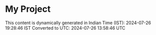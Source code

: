 # My Project

This content is dynamically generated in Indian Time (IST): 2024-07-26 19:28:46 IST
Converted to UTC: 2024-07-26 13:58:46 UTC
